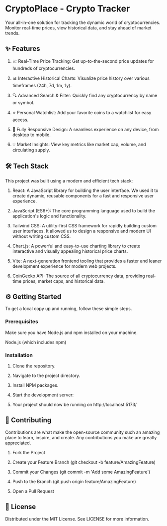 # CryptoPlace - Crypto Tracker

Your all-in-one solution for tracking the dynamic world of cryptocurrencies. Monitor real-time prices, view historical data, and stay ahead of market trends.

## ✨ Features

1. 📈 Real-Time Price Tracking: Get up-to-the-second price updates for hundreds of cryptocurrencies.

2. 📊 Interactive Historical Charts: Visualize price history over various timeframes (24h, 7d, 1m, 1y).

3. 🔍 Advanced Search & Filter: Quickly find any cryptocurrency by name or symbol.

4. ⭐ Personal Watchlist: Add your favorite coins to a watchlist for easy access.

5. 📱 Fully Responsive Design: A seamless experience on any device, from desktop to mobile.

6. 💡 Market Insights: View key metrics like market cap, volume, and circulating supply.

## 🛠️ Tech Stack

This project was built using a modern and efficient tech stack:

1. React: A JavaScript library for building the user interface. We used it to create dynamic, reusable components for a fast and responsive user experience.

2. JavaScript (ES6+): The core programming language used to build the application's logic and functionality.

3. Tailwind CSS: A utility-first CSS framework for rapidly building custom user interfaces. It allowed us to design a responsive and modern UI without writing custom CSS.

4. Chart.js: A powerful and easy-to-use charting library to create interactive and visually appealing historical price charts.

5. Vite: A next-generation frontend tooling that provides a faster and leaner development experience for modern web projects.

6. CoinGecko API: The source of all cryptocurrency data, providing real-time prices, market caps, and historical data.

## ⚙️ Getting Started

To get a local copy up and running, follow these simple steps.

### Prerequisites

Make sure you have Node.js and npm installed on your machine.

Node.js (which includes npm)

### Installation

1. Clone the repository.

2. Navigate to the project directory.

3. Install NPM packages.

4. Start the development server:

5. Your project should now be running on http://localhost:5173/ 

## 🤝 Contributing

Contributions are what make the open-source community such an amazing place to learn, inspire, and create. Any contributions you make are greatly appreciated.

1. Fork the Project

2. Create your Feature Branch (git checkout -b feature/AmazingFeature)

3. Commit your Changes (git commit -m 'Add some AmazingFeature')

4. Push to the Branch (git push origin feature/AmazingFeature)

5. Open a Pull Request

## 📄 License

Distributed under the MIT License. See LICENSE for more information.
